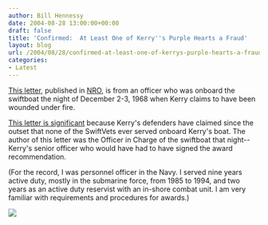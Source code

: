 ```yaml
---
author: Bill Hennessy
date: 2004-08-28 13:00:00+00:00
draft: false
title: 'Confirmed:  At Least One of Kerry''s Purple Hearts a Fraud'
layout: blog
url: /2004/08/28/confirmed-at-least-one-of-kerrys-purple-hearts-a-fraud/
categories:
- Latest
---
```


[This letter](https://www.nationalreview.com/document/document200408280010.asp), published in [NRO](https://www.nationalreview.com), is from an officer who was onboard the swiftboat the night of December 2-3, 1968 when Kerry claims to have been wounded under fire.




[This letter is significant](https://www.nationalreview.com/document/document200408280010.asphttps://www.nationalreview.com/document/document200408280010.asp) because Kerry's defenders have claimed since the outset that none of the SwiftVets ever served onboard Kerry's boat. The author of this letter was the Officer in Charge of the swiftboat that night--Kerry's senior officer who would have had to have signed the award recommendation. 




(For the record, I was personnel officer in the Navy. I served nine years active duty, mostly in the submarine force, from 1985 to 1994, and two years as an active duty reservist with an in-shore combat unit. I am very familiar with requirements and procedures for awards.)

![](https://blog.billhennessy.com/aggbug.aspx?PostID=619)

